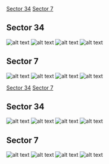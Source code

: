 [Sector 34](#sector34)
[Sector 7](#sector7)

<a name = "sector34"></a>
## Sector 34
![alt text](/tt/WASP-180_Sector_34/WASP-180_Sector_34_a_TimeSeries.png)
![alt text](/tt/WASP-180_Sector_34/WASP-180_Sector_34_b_FoldedLightCurve.png)
![alt text](/tt/WASP-180_Sector_34/WASP-180_Sector_34_b_IndividualTransitsWithFit.png)
![alt text](/tt/WASP-180_Sector_34/WASP-180_Sector_34_c_TimingResiduals.png)

<a name = "sector7"></a>
## Sector 7
![alt text](/tt/WASP-180_Sector_7/WASP-180_Sector_7_a_TimeSeries.png)
![alt text](/tt/WASP-180_Sector_7/WASP-180_Sector_7_b_FoldedLightCurve.png)
![alt text](/tt/WASP-180_Sector_7/WASP-180_Sector_7_b_IndividualTransitsWithFit.png)
![alt text](/tt/WASP-180_Sector_7/WASP-180_Sector_7_c_TimingResiduals.png)

[Sector 34](#sector34)
[Sector 7](#sector7)

<a name = "sector34"></a>
## Sector 34
![alt text](/tt/WASP-180_Sector_34/WASP-180_Sector_34_a_TimeSeries.png)
![alt text](/tt/WASP-180_Sector_34/WASP-180_Sector_34_b_FoldedLightCurve.png)
![alt text](/tt/WASP-180_Sector_34/WASP-180_Sector_34_b_IndividualTransitsWithFit.png)
![alt text](/tt/WASP-180_Sector_34/WASP-180_Sector_34_c_TimingResiduals.png)

<a name = "sector7"></a>
## Sector 7
![alt text](/tt/WASP-180_Sector_7/WASP-180_Sector_7_a_TimeSeries.png)
![alt text](/tt/WASP-180_Sector_7/WASP-180_Sector_7_b_FoldedLightCurve.png)
![alt text](/tt/WASP-180_Sector_7/WASP-180_Sector_7_b_IndividualTransitsWithFit.png)
![alt text](/tt/WASP-180_Sector_7/WASP-180_Sector_7_c_TimingResiduals.png)

